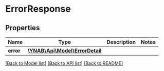 # ErrorResponse

## Properties
Name | Type | Description | Notes
------------ | ------------- | ------------- | -------------
**error** | [**\YNAB\Api\Model\ErrorDetail**](ErrorDetail.md) |  | 

[[Back to Model list]](../README.md#documentation-for-models) [[Back to API list]](../README.md#documentation-for-api-endpoints) [[Back to README]](../README.md)


